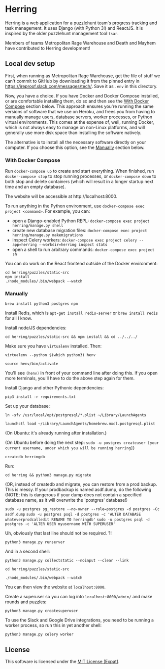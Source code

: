 # Herring 

Herring is a web application for a puzzlehunt team's progress tracking and task management. It uses Django (with Python 3!) and ReactJS. It is inspired by the older puzzlehunt management tool `tsar`. 

Members of teams Metropolitan Rage Warehouse and Death and Mayhem have contributed to Herring development!

## Local dev setup

First, when running as Metropolitan Rage Warehouse, get the file of stuff we can't commit to GitHub by downloading it from the pinned entry in https://ireproof.slack.com/messages/tech/. Save it as `.env` in this directory.

Now, you have a choice. If you have Docker and Docker Compose installed, or are comfortable installing them, do so and then see the [With Docker Compose](#user-content-with-docker-compose) section below. This approach ensures you're running the same versions of software that we use on Heroku, and frees you from having to manually manage users, database servers, worker processes, or Python virtual environments. This comes at the expense of, well, running Docker, which is not always easy to manage on non-Linux platforms, and will generally use more disk space than installing the software natively.

The alternative is to install all the necessary software directly on your computer. If you choose this option, see the [Manually](#user-content-manually) section below.

### With Docker Compose

Run `docker-compose up` to create and start everything. When finished, run `docker-compose stop` to stop running processes, or `docker-compose down` to both stop and delete containers (which will result in a longer startup next time and an empty database).

The website will be accessible at http://localhost:8000.

To run anything in the Python environment, use `docker-compose exec project <command>`. For example, you can:
* open a Django-enabled Python REPL: `docker-compose exec project herring/manage.py shell`
* create new database migration files: `docker-compose exec project herring/manage.py makemigrations`
* inspect Celery workers: `docker-compose exec project celery --app=herring --workdir=herring inspect stats`
* open a shell to run arbitrary commands: `docker-compose exec project sh`

You can do work on the React frontend outside of the Docker environment:

```
cd herring/puzzles/static-src
npm install 
./node_modules/.bin/webpack --watch
```

### Manually

`brew install python3 postgres npm`

Install Redis, which is `apt-get install redis-server` or `brew install redis` for all I know.

Install node/JS dependencies:

`cd herring/puzzles/static-src && npm install && cd ../../../`

Make sure you have `virtualenv` installed. Then:

`virtualenv --python $(which python3) henv`

`source henv/bin/activate`

You'll see `(henv)` in front of your command line after doing this. If you open more terminals, you'll have to do the above step again for them.

Install Django and other Pythonic dependencies:

`pip3 install -r requirements.txt`

Set up your database:

`ln -sfv /usr/local/opt/postgresql/*.plist ~/Library/LaunchAgents`

`launchctl load ~/Library/LaunchAgents/homebrew.mxcl.postgresql.plist`

(On Ubuntu: it's already running after installation.)

(On Ubuntu before doing the next step: `sudo -u postgres createuser [your current username, under which you will be running herring]`)

`createdb herringdb`

Run:

`cd herring && python3 manage.py migrate`

(OR, instead of createdb and migrate, you can restore from a prod backup. This is messy. If your prodbackup is named asdf.dump, do the following (NOTE: this is dangerous if your dump does not contain a specified database name, as it will overwrite the 'postgres' database!)

`sudo -u postgres pg_restore --no-owner --role=postgres -d postgres -Cc asdf.dump`
`sudo -u postgres psql -d postgres -c 'ALTER DATABASE whateverprodcalledit RENAME TO herringdb'`
`sudo -u postgres psql -d postgres -c 'ALTER USER myusername WITH SUPERUSER'`

Uh, obviously that last line should not be required. ?!

`python3 manage.py runserver`

And in a second shell:

`python3 manage.py collectstatic --noinput --clear --link`

`cd herring/puzzles/static-src`

`./node_modules/.bin/webpack --watch`

You can then view the website at `localhost:8000`.

Create a superuser so you can log into `localhost:8000/admin/` and make rounds and puzzles:

`python3 manage.py createsuperuser`

To use the Slack and Google Drive integrations, you need to be running a worker process, so run this in yet another shell:

`python3 manage.py celery worker`

## License

This software is licensed under the [MIT License (Expat)](https://www.debian.org/legal/licenses/mit).
